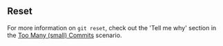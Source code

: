 ## Reset
For more information on `git reset`, check out the 'Tell me why' section in the [Too Many (small) Commits](/on-demand/git-trouble/03) scenario.
